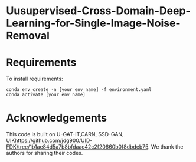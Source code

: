 # Uusupervised-Cross-Domain-Deep-Learning-for-Single-Image-Noise-Removal  
# Requirements
To install requirements:
```
conda env create -n [your env name] -f environment.yaml 
conda activate [your env name]
```

# Acknowledgements
This code is built on U-GAT-IT,CARN, SSD-GAN, UIK<https://github.com/jdg900/UID-FDK/tree/1b1ae84d5a7b8bfdaac42c2f20660b0f8dbdeb75>. We thank the authors for sharing their codes.
